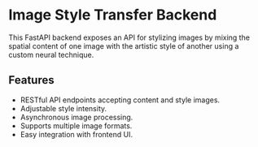# Image Style Transfer Backend

This FastAPI backend exposes an API for stylizing images by mixing the spatial content of one image with the artistic style of another using a custom neural technique.

## Features

- RESTful API endpoints accepting content and style images.
- Adjustable style intensity.
- Asynchronous image processing.
- Supports multiple image formats.
- Easy integration with frontend UI.
